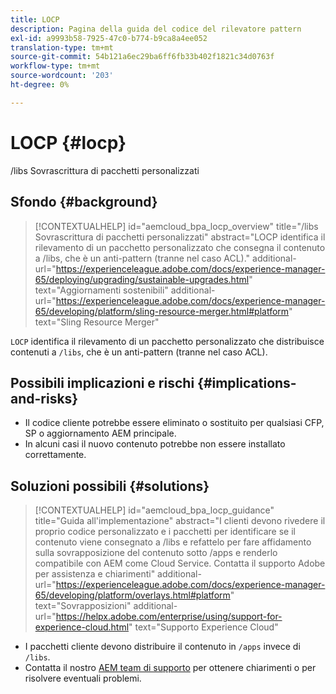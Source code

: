 ```yaml
---
title: LOCP
description: Pagina della guida del codice del rilevatore pattern
exl-id: a9993b58-7925-47c0-b774-b9ca8a4ee052
translation-type: tm+mt
source-git-commit: 54b121a6ec29ba6ff6fb33b402f1821c34d0763f
workflow-type: tm+mt
source-wordcount: '203'
ht-degree: 0%

---
```


# LOCP {#locp}

/libs Sovrascrittura di pacchetti personalizzati

## Sfondo {#background}

>[!CONTEXTUALHELP]
>id="aemcloud_bpa_locp_overview"
>title="/libs Sovrascrittura di pacchetti personalizzati"
>abstract="LOCP identifica il rilevamento di un pacchetto personalizzato che consegna il contenuto a /libs, che è un anti-pattern (tranne nel caso ACL)."
>additional-url="https://experienceleague.adobe.com/docs/experience-manager-65/deploying/upgrading/sustainable-upgrades.html" text="Aggiornamenti sostenibili"
>additional-url="https://experienceleague.adobe.com/docs/experience-manager-65/developing/platform/sling-resource-merger.html#platform" text="Sling Resource Merger"

`LOCP` identifica il rilevamento di un pacchetto personalizzato che distribuisce contenuti a  `/libs`, che è un anti-pattern (tranne nel caso ACL).

## Possibili implicazioni e rischi {#implications-and-risks}

* Il codice cliente potrebbe essere eliminato o sostituito per qualsiasi CFP, SP o aggiornamento AEM principale.
* In alcuni casi il nuovo contenuto potrebbe non essere installato correttamente.

## Soluzioni possibili {#solutions}

>[!CONTEXTUALHELP]
>id="aemcloud_bpa_locp_guidance"
>title="Guida all&#39;implementazione"
>abstract="I clienti devono rivedere il proprio codice personalizzato e i pacchetti per identificare se il contenuto viene consegnato a /libs e refattelo per fare affidamento sulla sovrapposizione del contenuto sotto /apps e renderlo compatibile con AEM come Cloud Service. Contatta il supporto Adobe per assistenza e chiarimenti"
>additional-url="https://experienceleague.adobe.com/docs/experience-manager-65/developing/platform/overlays.html#platform" text="Sovrapposizioni"
>additional-url="https://helpx.adobe.com/enterprise/using/support-for-experience-cloud.html" text="Supporto Experience Cloud"

* I pacchetti cliente devono distribuire il contenuto in `/apps` invece di `/libs`.
* Contatta il nostro [AEM team di supporto](https://helpx.adobe.com/enterprise/using/support-for-experience-cloud.html) per ottenere chiarimenti o per risolvere eventuali problemi.
